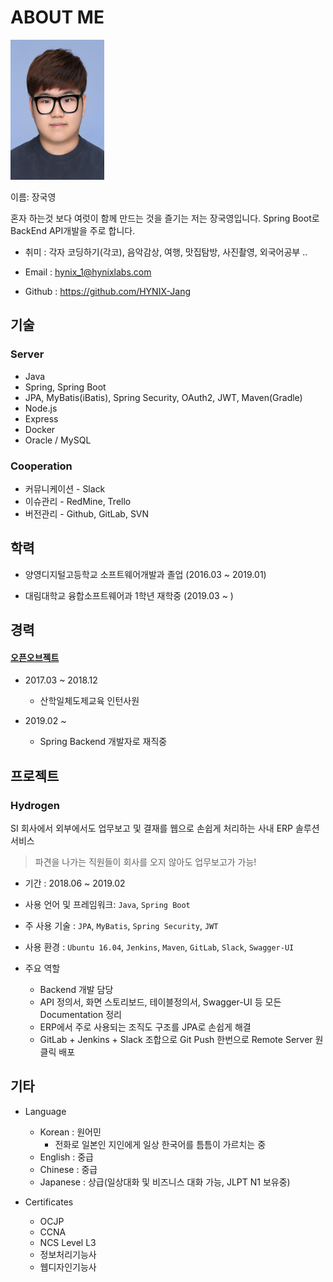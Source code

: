 # ABOUT ME
<img src="https://github.com/HYNIX-Jang/resume/blob/master/me.png" width="150" height="224"/>

이름: 장국영

혼자 하는것 보다 여럿이 함께 만드는 것을 즐기는 저는 장국영입니다.
Spring Boot로 BackEnd API개발을 주로 합니다.

- 취미 : 각자 코딩하기(각코), 음악감상, 여행, 맛집탐방, 사진촬영, 외국어공부 .. 

- Email : hynix_1@hynixlabs.com

- Github : https://github.com/HYNIX-Jang


## 기술

### Server
- Java 
- Spring, Spring Boot
- JPA, MyBatis(iBatis), Spring Security, OAuth2, JWT, Maven(Gradle)
- Node.js
- Express
- Docker
- Oracle / MySQL

### Cooperation
- 커뮤니케이션 - Slack
- 이슈관리 - RedMine, Trello
- 버전관리 - Github, GitLab, SVN

## 학력

- 양영디지털고등학교 소프트웨어개발과 졸업 (2016.03 ~ 2019.01)

- 대림대학교 융합소프트웨어과 1학년 재학중 (2019.03 ~ )

## 경력

#### [오픈오브젝트](http://www.openobject.net/)

  - 2017.03 ~ 2018.12
    * 산학일체도제교육 인턴사원
    
  - 2019.02 ~ 
    * Spring Backend 개발자로 재직중
   

## 프로젝트

### Hydrogen

SI 회사에서 외부에서도 업무보고 및 결재를 웹으로 손쉽게 처리하는 사내 ERP 솔루션 서비스

> 파견을 나가는 직원들이 회사를 오지 않아도 업무보고가 가능!

- 기간 : 2018.06 ~ 2019.02
- 사용 언어 및 프레임워크: `Java`, `Spring Boot`
- 주 사용 기술 : `JPA`, `MyBatis`, `Spring Security`, `JWT`
- 사용 환경 : `Ubuntu 16.04`, `Jenkins`, `Maven`, `GitLab`, `Slack`, `Swagger-UI`

- 주요 역할 
  - Backend 개발 담당
  - API 정의서, 화면 스토리보드, 테이블정의서, Swagger-UI 등 모든 Documentation 정리
  - ERP에서 주로 사용되는 조직도 구조를 JPA로 손쉽게 해결
  - GitLab + Jenkins + Slack 조합으로 Git Push 한번으로 Remote Server 원클릭 배포


## 기타

- Language
  - Korean : 원어민
     * 전화로 일본인 지인에게 일상 한국어를 틈틈이 가르치는 중
  - English : 중급
  - Chinese : 중급
  - Japanese : 상급(일상대화 및 비즈니스 대화 가능, JLPT N1 보유중)
  
- Certificates
  - OCJP
  - CCNA
  - NCS Level L3
  - 정보처리기능사
  - 웹디자인기능사
